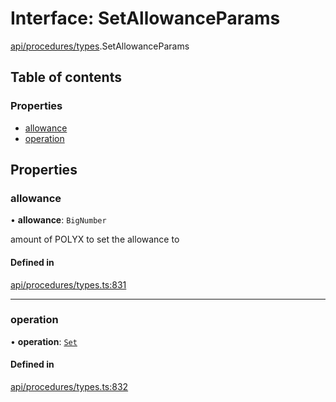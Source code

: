 # Interface: SetAllowanceParams

[api/procedures/types](../wiki/api.procedures.types).SetAllowanceParams

## Table of contents

### Properties

- [allowance](../wiki/api.procedures.types.SetAllowanceParams#allowance)
- [operation](../wiki/api.procedures.types.SetAllowanceParams#operation)

## Properties

### allowance

• **allowance**: `BigNumber`

amount of POLYX to set the allowance to

#### Defined in

[api/procedures/types.ts:831](https://github.com/PolymeshAssociation/polymesh-sdk/blob/46129005/src/api/procedures/types.ts#L831)

___

### operation

• **operation**: [`Set`](../wiki/api.procedures.types.AllowanceOperation#set)

#### Defined in

[api/procedures/types.ts:832](https://github.com/PolymeshAssociation/polymesh-sdk/blob/46129005/src/api/procedures/types.ts#L832)
